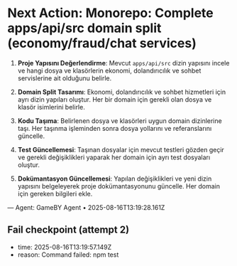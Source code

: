 # Next Action: Monorepo: Complete apps/api/src domain split (economy/fraud/chat services)

1. **Proje Yapısını Değerlendirme**: Mevcut `apps/api/src` dizin yapısını incele ve hangi dosya ve klasörlerin ekonomi, dolandırıcılık ve sohbet servislerine ait olduğunu belirle.

2. **Domain Split Tasarımı**: Ekonomi, dolandırıcılık ve sohbet hizmetleri için ayrı dizin yapıları oluştur. Her bir domain için gerekli olan dosya ve klasör isimlerini belirle.

3. **Kodu Taşıma**: Belirlenen dosya ve klasörleri uygun domain dizinlerine taşı. Her taşınma işleminden sonra dosya yollarını ve referanslarını güncelle.

4. **Test Güncellemesi**: Taşınan dosyalar için mevcut testleri gözden geçir ve gerekli değişiklikleri yaparak her domain için ayrı test dosyaları oluştur.

5. **Dokümantasyon Güncellemesi**: Yapılan değişiklikleri ve yeni dizin yapısını belgeleyerek proje dokümantasyonunu güncelle. Her domain için gereken bilgileri ekle.

— Agent: GameBY Agent • 2025-08-16T13:19:28.161Z


## Fail checkpoint (attempt 2)
- time: 2025-08-16T13:19:57.149Z
- reason: Command failed: npm test
